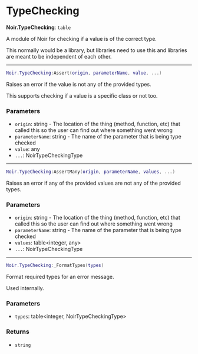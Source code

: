 # TypeChecking

**Noir.TypeChecking**: `table`

A module of Noir for checking if a value is of the correct type.

This normally would be a library, but libraries need to use this and libraries are meant to be independent of each other.

---

```lua
Noir.TypeChecking:Assert(origin, parameterName, value, ...)
```
Raises an error if the value is not any of the provided types.

This supports checking if a value is a specific class or not too.

### Parameters
- `origin`: string - The location of the thing (method, function, etc) that called this so the user can find out where something went wrong
- `parameterName`: string - The name of the parameter that is being type checked
- `value`: any
- `...`: NoirTypeCheckingType

---

```lua
Noir.TypeChecking:AssertMany(origin, parameterName, values, ...)
```
Raises an error if any of the provided values are not any of the provided types.

### Parameters
- `origin`: string - The location of the thing (method, function, etc) that called this so the user can find out where something went wrong
- `parameterName`: string - The name of the parameter that is being type checked
- `values`: table<integer, any>
- `...`: NoirTypeCheckingType

---

```lua
Noir.TypeChecking:_FormatTypes(types)
```
Format required types for an error message.

Used internally.

### Parameters
- `types`: table<integer, NoirTypeCheckingType>
### Returns
- `string`